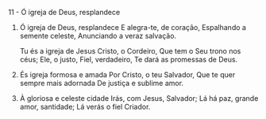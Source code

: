 11 - Ó igreja de Deus, resplandece

1. Ó igreja de Deus, resplandece
   E alegra-te, de coração,
   Espalhando a semente celeste,
   Anunciando a veraz salvação.

   Tu és a igreja de Jesus Cristo, o Cordeiro,
   Que tem o Seu trono nos céus;
   Ele, o justo, Fiel, verdadeiro,
   Te dará as promessas de Deus.

2. És igreja formosa e amada
   Por Cristo, o teu Salvador,
   Que te quer sempre mais adornada
   De justiça e sublime amor.

3. À gloriosa e celeste cidade
   Irás, com Jesus, Salvador;
   Lá há paz, grande amor, santidade;
   Lá verás o fiel Criador.
